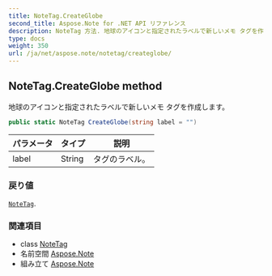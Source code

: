 ```yaml
---
title: NoteTag.CreateGlobe
second_title: Aspose.Note for .NET API リファレンス
description: NoteTag 方法. 地球のアイコンと指定されたラベルで新しいメモ タグを作成します
type: docs
weight: 350
url: /ja/net/aspose.note/notetag/createglobe/
---
```

## NoteTag.CreateGlobe method

地球のアイコンと指定されたラベルで新しいメモ タグを作成します。

```csharp
public static NoteTag CreateGlobe(string label = "")
```

| パラメータ | タイプ | 説明 |
| --- | --- | --- |
| label | String | タグのラベル。 |

### 戻り値

[`NoteTag`](../).

### 関連項目

* class [NoteTag](../)
* 名前空間 [Aspose.Note](../../notetag/)
* 組み立て [Aspose.Note](../../../)


